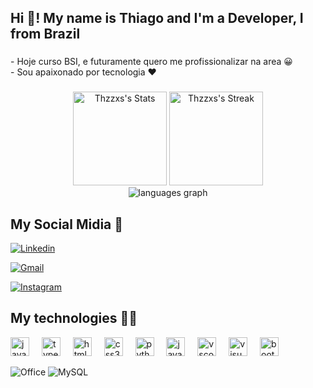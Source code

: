 <h2 align="left">Hi 👋! My name is Thiago and I'm a Developer, I from Brazil</h2>

###

<p align="left">- Hoje curso BSI, e futuramente quero me profissionalizar na area 😀<br>- Sou apaixonado por tecnologia ❤️</p>

###

<div align="center">
<img src="https://github-readme-stats.vercel.app/api?username=Thzzxs&theme=dracula&show_icons=true&hide_border=false&count_private=true" alt="Thzzxs's Stats" height="150" >
  <img src="https://github-readme-streak-stats.herokuapp.com/?user=Thzzxs&theme=dracula&hide_border=false" alt="Thzzxs's Streak" height="150">
<br>
<img src="https://github-readme-stats.vercel.app/api/top-langs?username=Thzzxs&locale=en&hide_title=false&layout=compact&card_width=320&langs_count=5&theme=dracula&hide_border=false&order=2"  alt="languages graph"  />
</div>

###

<h2 align="left">My Social Midia 📱 </h2>

<div align="left">
<div align="left">
  
[![Linkedin](https://img.shields.io/badge/LinkedIn-0077B5?style=for-the-badge&logo=linkedin&logoColor=white)](https://www.linkedin.com/in/thiagomsousa/?trk=opento_sprofile_details) 
  
[![Gmail](https://img.shields.io/badge/Gmail-D14836?style=for-the-badge&logo=gmail&logoColor=white)](mailto:mdesthiago@gmail.com)

[![Instagram](https://img.shields.io/badge/Instagram-E4405F?style=for-the-badge&logo=instagram&logoColor=white)](https://www.instagram.com/thzz.xs/)
</div>

###

###

<h2 align="left">My technologies 👨‍💻 </h2>

<div align="left">
  <img src="https://cdn.jsdelivr.net/gh/devicons/devicon/icons/javascript/javascript-original.svg" height="30" alt="javascript logo"  />
  <img width="12" />
  <img src="https://cdn.jsdelivr.net/gh/devicons/devicon/icons/typescript/typescript-original.svg" height="30" alt="typescript logo"  />
  <img width="12" />
  <img src="https://cdn.jsdelivr.net/gh/devicons/devicon/icons/html5/html5-original.svg" height="30" alt="html5 logo"  />
  <img width="12" />
  <img src="https://cdn.jsdelivr.net/gh/devicons/devicon/icons/css3/css3-original.svg" height="30" alt="css3 logo"  />
  <img width="12" />
  <img src="https://cdn.jsdelivr.net/gh/devicons/devicon/icons/python/python-original.svg" height="30" alt="python logo"  />
  <img width="12" />
  <img src="https://cdn.jsdelivr.net/gh/devicons/devicon/icons/java/java-original.svg" height="30" alt="java logo"  />
  <img width="12" />
  <img src="https://cdn.jsdelivr.net/gh/devicons/devicon/icons/vscode/vscode-original.svg" height="30" alt="vscode logo"  />
  <img width="12" />
  <img src="https://cdn.jsdelivr.net/gh/devicons/devicon/icons/visualstudio/visualstudio-plain.svg" height="30" alt="visualstudio logo"  />
  <img width="12" />
  <img src="https://cdn.jsdelivr.net/gh/devicons/devicon/icons/bootstrap/bootstrap-original.svg" height="30" alt="bootstrap logo"  />
  
![Office](https://img.shields.io/badge/Microsoft_Office-D83B01?style=for-the-badge&logo=microsoft-office&logoColor=white)
![MySQL](https://img.shields.io/badge/MySQL-00000F?style=for-the-badge&logo=mysql&logoColor=white)
</div>

###
  


